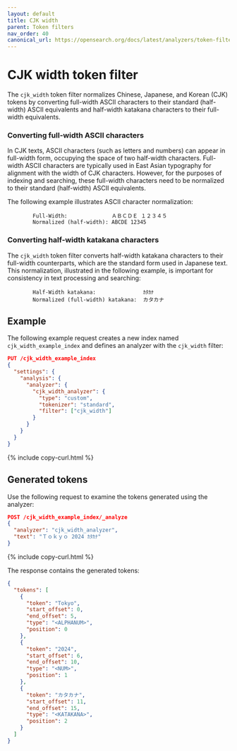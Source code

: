 ```yaml
---
layout: default
title: CJK width
parent: Token filters
nav_order: 40
canonical_url: https://opensearch.org/docs/latest/analyzers/token-filters/cjk-width/
---
```


# CJK width token filter

The `cjk_width` token filter normalizes Chinese, Japanese, and Korean (CJK) tokens by converting full-width ASCII characters to their standard (half-width) ASCII equivalents and half-width katakana characters to their full-width equivalents.

### Converting full-width ASCII characters

In CJK texts, ASCII characters (such as letters and numbers) can appear in full-width form, occupying the space of two half-width characters. Full-width ASCII characters are typically used in East Asian typography for alignment with the width of CJK characters. However, for the purposes of indexing and searching, these full-width characters need to be normalized to their standard (half-width) ASCII equivalents.

The following example illustrates ASCII character normalization:

```
        Full-Width:              ＡＢＣＤＥ １２３４５
        Normalized (half-width): ABCDE 12345
```

### Converting half-width katakana characters

The `cjk_width` token filter converts half-width katakana characters to their full-width counterparts, which are the standard form used in Japanese text. This normalization, illustrated in the following example, is important for consistency in text processing and searching:


```
        Half-Width katakana:               ｶﾀｶﾅ
        Normalized (full-width) katakana:  カタカナ
```

## Example

The following example request creates a new index named `cjk_width_example_index` and defines an analyzer with the `cjk_width` filter:

```json
PUT /cjk_width_example_index
{
  "settings": {
    "analysis": {
      "analyzer": {
        "cjk_width_analyzer": {
          "type": "custom",
          "tokenizer": "standard",
          "filter": ["cjk_width"]
        }
      }
    }
  }
}
```
{% include copy-curl.html %}

## Generated tokens

Use the following request to examine the tokens generated using the analyzer:

```json
POST /cjk_width_example_index/_analyze
{
  "analyzer": "cjk_width_analyzer",
  "text": "Ｔｏｋｙｏ 2024 ｶﾀｶﾅ"
}
```
{% include copy-curl.html %}

The response contains the generated tokens:

```json
{
  "tokens": [
    {
      "token": "Tokyo",
      "start_offset": 0,
      "end_offset": 5,
      "type": "<ALPHANUM>",
      "position": 0
    },
    {
      "token": "2024",
      "start_offset": 6,
      "end_offset": 10,
      "type": "<NUM>",
      "position": 1
    },
    {
      "token": "カタカナ",
      "start_offset": 11,
      "end_offset": 15,
      "type": "<KATAKANA>",
      "position": 2
    }
  ]
}
```
